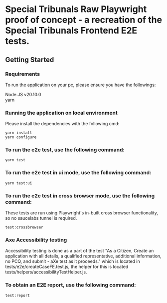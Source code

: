 # Special Tribunals Raw Playwright proof of concept - a recreation of the Special Tribunals Frontend E2E tests.

## Getting Started
### Requirements
To run the application on your pc, please ensure you have the followings:

Node.JS v20.10.0  
yarn

### Running the application on local environment
Please install the dependencies with the following cmd:

``yarn install``  
``yarn configure``
### To run the e2e test, use the following command:

``yarn test``  

### To run the e2e test in ui mode, use the following command:

``yarn test:ui``  

### To run the e2e test in cross browser mode, use the following command:
These tests are run using Playwright's in-built cross browser functionality, so no saucelabs tunnel is required.

``test:crossbrowser``  

### Axe Accessibility testing
Accessibility testing is done as a part of the test "As a Citizen, Create an application with all details, a qualified representative, additional information, no PCQ, and submit - aXe test as it proceeds." which is located in tests/e2e/createCaseFE.test.js, the helper for this is located tests/helpers/accessibilityTestHelper.js.

### To obtain an E2E report, use the following command:

``test:report``  
